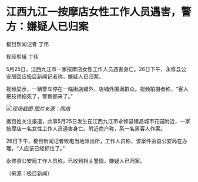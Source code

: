 # 江西九江一按摩店女性工作人员遇害，警方：嫌疑人已归案

极目新闻记者 丁伟

视频剪辑 丁伟

5月25日，江西九江市一家按摩店女性工作人员遇害身亡。26日下午，永修县公安局回应极目新闻记者称，嫌疑人已归案。

视频显示，一辆警车停在一临街店铺外，店铺外围满群众。视频拍摄者称，“客人把技师掐死了，警察都来了。”

![](https://inews.gtimg.com/om_bt/OlYGsO8OMhh5pOmOBLnEH0gGIU2AVLBw10aBOTxm7rziwAA/1000)_现场截图
图片来源：网络_

据百姓关注报道，此事5月25日发生在江西九江市永修县建昌城市花园附近，一家按摩店一名女性工作人员遇害身亡。附近商户称，系一名男客人作案。

26日下午，极目新闻记者致电当地派出所，工作人员称，该案件由县公安局在办理，“人应该已经抓住了。”

永修县公安局工作人员称，已收到相关警情，嫌疑人已归案。

（来源：极目新闻）

